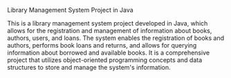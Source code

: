Library Management System Project in Java

This is a library management system project developed in Java, which allows for the registration and management of information about books, authors, users, and loans. The system enables the registration of books and authors, performs book loans and returns, and allows for querying information about borrowed and available books. It is a comprehensive project that utilizes object-oriented programming concepts and data structures to store and manage the system's information.
